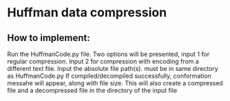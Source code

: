 # Huffman data compression

## How to implement:
Run the HuffmanCode.py file.
Two options will be presented, input 1 for regular compression. Input 2 for compression with encoding from a different text file.
Input the absolute file path(s). must be in same directory as HuffmanCode.py
If compiled/decompiled successfully, conformation messahe will appear, along with file size.
This will also create a compressed file and a decompressed file in the directory of the input file
